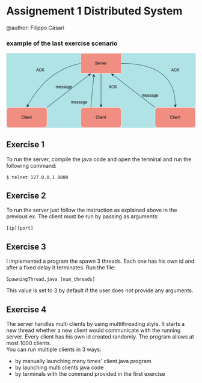 # Assignement 1 Distributed System

@author: Filippo Casari

### example of the last exercise scenario
![alt text](images/distributedsystems.drawio.png)

## Exercise 1
To run the server, compile the java code and open the terminal and run the following command:
```
$ telnet 127.0.0.1 8080
```
## Exercise 2
To run the server just follow the instruction as explained above in the previous ex. 
The client must be run by passing as arguments:
```
[ip][port]
```
## Exercise 3
I implemented a program the spawn 3 threads. Each one has his own id and after a fixed delay it terminates. 
Run the file:
```
SpawningThread.java [num_threads]
```
 This value is set to 3 by default if the user does not provide any arguments.
## Exercise 4
The server handles multi clients by using multithreading style. It starts a new thread whether a new client would communicate with the running server. 
Every client has his own id created randomly. The program allows at most 1000 clients.  
You can run multiple clients in 3 ways:
- by manually launching many times' client.java program
- by launching multi clients java code
- by terminals with the command provided in the first exercise

